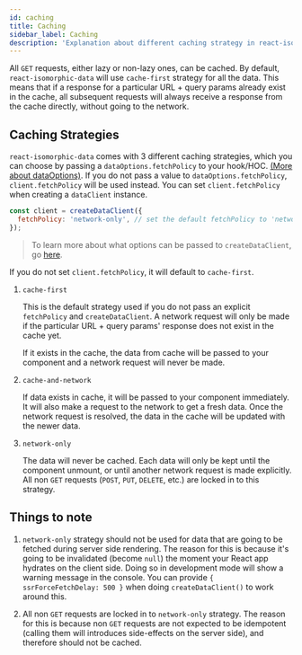 ```yaml
---
id: caching
title: Caching
sidebar_label: Caching
description: 'Explanation about different caching strategy in react-isomorphic-data'
---
```


All `GET` requests, either lazy or non-lazy ones, can be cached. By default, `react-isomorphic-data` will use `cache-first` strategy for all the data. This means that if a response for a particular URL + query params already exist in the cache, all subsequent requests will always receive a response from the cache directly, without going to the network. 

## Caching Strategies
`react-isomorphic-data` comes with 3 different caching strategies, which you can choose by passing a `dataOptions.fetchPolicy` to your hook/HOC. [(More about dataOptions)](./data-options.md). If you do not pass a value to `dataOptions.fetchPolicy`, `client.fetchPolicy` will be used instead. You can set `client.fetchPolicy` when creating a `dataClient` instance.

```js
const client = createDataClient({
  fetchPolicy: 'network-only', // set the default fetchPolicy to 'network-only'
});
```

> To learn more about what options can be passed to `createDataClient`, go [here](./create-data-client.md).

If you do not set `client.fetchPolicy`, it will default to `cache-first`.

1. `cache-first`

    This is the default strategy used if you do not pass an explicit `fetchPolicy` and `createDataClient`. A network request will only be made if the particular URL + query params' response does not exist in the cache yet. 
    
    If it exists in the cache, the data from cache will be passed to your component and a network request will never be made.

2. `cache-and-network`

    If data exists in cache, it will be passed to your component immediately. It will also make a request to the network to get a fresh data. Once the network request is resolved, the data in the cache will be updated with the newer data.

3. `network-only`

    The data will never be cached. Each data will only be kept until the component unmount, or until another network request is made explicitly. All non `GET` requests (`POST`, `PUT`, `DELETE`, etc.) are locked in to this strategy.

## Things to note
1. `network-only` strategy should not be used for data that are going to be fetched during server side rendering. The reason for this is because it's going to be invalidated (become `null`) the moment your React app hydrates on the client side. Doing so in development mode will show a warning message in the console. You can provide `{ ssrForceFetchDelay: 500 }` when doing `createDataClient()` to work around this.

2. All non `GET` requests are locked in to `network-only` strategy. The reason for this is because non `GET` requests are not expected to be idempotent (calling them will introduces side-effects on the server side), and therefore should not be cached.